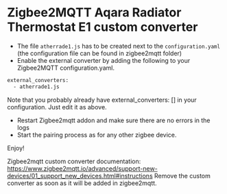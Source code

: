# Zigbee2MQTT Aqara Radiator Thermostat E1 custom converter

* The file `atherrade1.js` has to be created next to the `configuration.yaml` (the configuration file can be found in zigbee2mqtt folder)
* Enable the external converter by adding the following to your Zigbee2MQTT configuration.yaml.
```bash
external_converters:
  - atherrade1.js
```

Note that you probably already have external_converters: [] in your configuration. Just edit it as above.

* Restart Zigbee2mqtt addon and make sure there are no errors in the logs
* Start the pairing process as for any other zigbee device.

Enjoy!

Zigbee2mqtt custom converter documentation: https://www.zigbee2mqtt.io/advanced/support-new-devices/01_support_new_devices.html#instructions
Remove the custom converter as soon as it will be added in zigbee2mqtt.